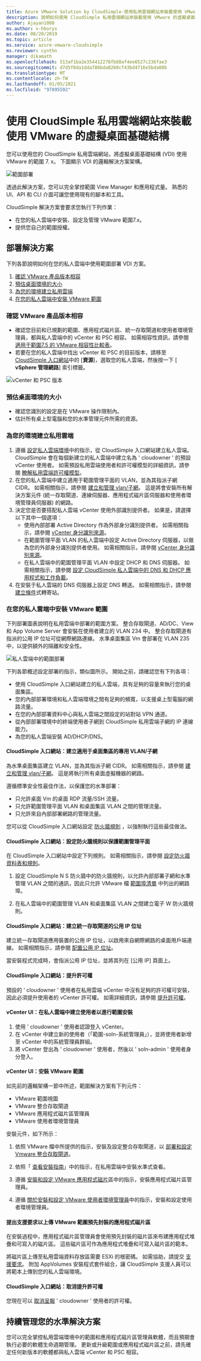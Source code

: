 ```yaml
---
title: Azure VMware Solution by CloudSimple-使用私用雲端網站來裝載使用 VMware 的虛擬桌面基礎結構
description: 說明如何使用 CloudSimple 私用雲端網站來裝載使用 VMware 的虛擬桌面基礎結構
author: Ajayan1008
ms.author: v-hborys
ms.date: 08/20/2019
ms.topic: article
ms.service: azure-vmware-cloudsimple
ms.reviewer: cynthn
manager: dikamath
ms.openlocfilehash: 513af1ba2e354412278fb88af4ee6527c236fae3
ms.sourcegitcommit: d7d5f0da1dda786bda0260cf43bd4716e5bda08b
ms.translationtype: MT
ms.contentlocale: zh-TW
ms.lasthandoff: 01/05/2021
ms.locfileid: "97895592"
---
```

# <a name="use-cloudsimple-private-cloud-site-to-host-a-virtual-desktop-infrastructure-using-vmware-horizon"></a>使用 CloudSimple 私用雲端網站來裝載使用 VMware 的虛擬桌面基礎結構

您可以使用您的 CloudSimple 私用雲端網站，將虛擬桌面基礎結構 (VDI) 使用 VMware 的範圍 7. x。 下圖顯示 VDI 的邏輯解決方案架構。

![範圍部署](media/horizon-deployment.png)

透過此解決方案，您可以完全掌控範圍 View Manager 和應用程式量。 熟悉的 UI、API 和 CLI 介面可讓您使用現有的腳本和工具。

CloudSimple 解決方案會要求您執行下列作業：

* 在您的私人雲端中安裝、設定及管理 VMware 範圍7.x。
* 提供您自己的範圍授權。

## <a name="deploy-the-solution"></a>部署解決方案

下列各節說明如何在您的私人雲端中使用範圍部署 VDI 方案。

1. [確認 VMware 產品版本相容](#verify-that-vmware-product-versions-are-compatible)
2. [預估桌面環境的大小](#estimate-the-size-of-your-desktop-environment)
3. [為您的環境建立私用雲端](#create-a-private-cloud-for-your-environment)
4. [在您的私人雲端中安裝 VMware 範圍](#install-vmware-horizon-in-your-private-cloud)

### <a name="verify-that-vmware-product-versions-are-compatible"></a>確認 VMware 產品版本相容

* 確認您目前和已規劃的範圍、應用程式磁片區、統一存取閘道和使用者環境管理員，都與私人雲端中的 vCenter 和 PSC 相容。 如需相容性資訊，請參閱 [適用于範圍7.5 的 VMware 相容性比較表](https://www.vmware.com/resources/compatibility/sim/interop_matrix.php#interop&260=2877&0=)。
* 若要在您的私人雲端中找出 vCenter 和 PSC 的目前版本，請移至 [CloudSimple 入口網站](access-cloudsimple-portal.md)中的 [**資源**]，選取您的私人雲端，然後按一下 [ **vSphere 管理網路**] 索引標籤。

![vCenter 和 PSC 版本](media/private-cloud-vsphere-versions.png)

### <a name="estimate-the-size-of-your-desktop-environment"></a>預估桌面環境的大小

* 確認您識別的設定是在 VMware 操作限制內。
* 估計所有桌上型電腦和您的水準管理元件所需的資源。

### <a name="create-a-private-cloud-for-your-environment"></a>為您的環境建立私用雲端

1. 遵循 [設定私人雲端環境](quickstart-create-private-cloud.md)中的指示，從 CloudSimple 入口網站建立私人雲端。  CloudSimple 會在每個新建立的私人雲端中建立名為 ' cloudowner ' 的預設 vCenter 使用者。 如需預設私用雲端使用者和許可權模型的詳細資訊，請參閱 [瞭解私用雲端許可權模型](learn-private-cloud-permissions.md)。
2. 在您的私人雲端中建立適用于範圍管理平面的 VLAN，並為其指派子網 CIDR。 如需相關指示，請參閱 [建立和管理 vlan/子網](create-vlan-subnet.md)。 這是將會安裝所有解決方案元件 (統一存取閘道、連線伺服器、應用程式磁片區伺服器和使用者環境管理員伺服器) 的網路。
3. 決定您是否要搭配私人雲端 vCenter 使用外部識別提供者。 如果是，請選擇以下其中一個選項：
    * 使用內部部署 Active Directory 作為外部身分識別提供者。 如需相關指示，請參閱 [vCenter 身分識別來源](set-vcenter-identity.md)。
    * 在範圍管理平面 VLAN 的私人雲端中設定 Active Directory 伺服器，以做為您的外部身分識別提供者使用。 如需相關指示，請參閱 [vCenter 身分識別來源](set-vcenter-identity.md)。
    * 在私人雲端中的範圍管理平面 VLAN 中設定 DHCP 和 DNS 伺服器。 如需相關指示，請參閱 [設定 CloudSimple 私人雲端中的 DNS 和 DHCP 應用程式和工作負載](dns-dhcp-setup.md)。
4. 在安裝于私人雲端的 DNS 伺服器上設定 DNS 轉送。 如需相關指示，請參閱 [建立條件](on-premises-dns-setup.md#create-a-conditional-forwarder)式轉寄站。

### <a name="install-vmware-horizon-in-your-private-cloud"></a>在您的私人雲端中安裝 VMware 範圍

下列部署圖表說明在私用雲端中部署的範圍方案。 整合存取閘道、AD/DC、View 和 App Volume Server 會安裝在使用者建立的 VLAN 234 中。 整合存取閘道有指派的公用 IP 位址可從網際網路連線。 水準桌面集區 Vm 會部署在 VLAN 235 中，以提供額外的隔離和安全性。

![私人雲端中的範圍部署](media/horizon-private-cloud.png)

下列各節概述設定部署的指示，類似圖所示。 開始之前，請確認您有下列各項：

* 使用 CloudSimple 入口網站建立的私人雲端，具有足夠的容量來執行您的桌面集區。
* 您的內部部署環境和私人雲端環境之間有足夠的頻寬，以支援桌上型電腦的網路流量。
* 在您的內部部署資料中心與私人雲端之間設定的站對站 VPN 通道。
* 從內部部署環境中的終端使用者子網到 CloudSimple 私用雲端子網的 IP 連線能力。
* 為您的私人雲端安裝 AD/DHCP/DNS。

#### <a name="cloudsimple-portal-create-a-dedicated-vlansubnet-for-desktop-pools"></a>CloudSimple 入口網站：建立適用于桌面集區的專用 VLAN/子網

為水準桌面集區建立 VLAN，並為其指派子網 CIDR。 如需相關指示，請參閱 [建立和管理 vlan/子網](create-vlan-subnet.md)。 這是將執行所有桌面虛擬機器的網路。

遵循標準安全性最佳作法，以保護您的水準部署：

* 只允許桌面 Vm 的桌面 RDP 流量/SSH 流量。
* 只允許範圍管理平面 VLAN 和桌面集區 VLAN 之間的管理流量。
* 只允許來自內部部署網路的管理流量。

您可以從 CloudSimple 入口網站設定 [防火牆規則](firewall.md) ，以強制執行這些最佳做法。

#### <a name="cloudsimple-portal-configure-firewall-rules-to-secure-horizon-management-plane"></a>CloudSimple 入口網站：設定防火牆規則以保護範圍管理平面

在 CloudSimple 入口網站中設定下列規則。 如需相關指示，請參閱 [設定防火牆資料表和規則](firewall.md)。

1. 設定 CloudSimple N S 防火牆中的防火牆規則，以允許內部部署子網和水準管理 VLAN 之間的通訊，因此只允許 VMware 檔 [範圍埠清單](https://docs.vmware.com/en/VMware-Horizon-7/7.1/com.vmware.horizon-client-agent.security.doc/GUID-52807839-6BB0-4727-A9C7-EA73DE61ADAB.html) 中列出的網路埠。

2. 在私人雲端中的範圍管理 VLAN 和桌面集區 VLAN 之間建立電子 W 防火牆規則。

#### <a name="cloudsimple-portal-create-a-public-ip-address-for-unified-access-gateway"></a>CloudSimple 入口網站：建立統一存取閘道的公用 IP 位址

建立統一存取閘道應用裝置的公用 IP 位址，以啟用來自網際網路的桌面用戶端連線。 如需相關指示，請參閱 [配置公用 IP 位址](public-ips.md)。

當安裝程式完成時，會指派公用 IP 位址，並將其列在 [公用 IP] 頁面上。

#### <a name="cloudsimple-portal-escalate-privileges"></a>CloudSimple 入口網站：提升許可權

預設的 ' cloudowner ' 使用者在私用雲端 vCenter 中沒有足夠的許可權可安裝，因此必須提升使用者的 vCenter 許可權。 如需詳細資訊，請參閱 [提升許可權](escalate-private-cloud-privileges.md)。

#### <a name="vcenter-ui-create-a-user-in-private-cloud-for-horizon-installation"></a>vCenter UI：在私人雲端中建立使用者以進行範圍安裝

1. 使用 ' cloudowner ' 使用者認證登入 vCenter。
2. 在 vCenter 中建立新的使用者（「範圍-soln-系統管理員」），並將使用者新增至 vCenter 中的系統管理員群組。
3. 將 vCenter 登出為 ' cloudowner ' 使用者，然後以 ' soln-admin ' 使用者身分登入。

#### <a name="vcenter-ui-install-vmware-horizon"></a>vCenter UI：安裝 VMware 範圍

如先前的邏輯架構一節中所述，範圍解決方案有下列元件：

* VMware 範圍視圖
* VMware 整合存取閘道
* VMware 應用程式磁片區管理員
* VMware 使用者環境管理員

安裝元件，如下所示：

1. 依照 VMware 檔中所提供的指示，安裝及設定整合存取閘道，以 [部署和設定 Vmware 整合存取閘道](https://docs.vmware.com/en/Unified-Access-Gateway/3.3.1/com.vmware.uag-331-deploy-config.doc/GUID-F5CE0D5E-BE85-4FA5-BBCF-0F86C9AB8A70.html)。

2. 依照「 [查看安裝指南](https://docs.vmware.com/en/VMware-Horizon-7/7.4/horizon-installation/GUID-37D39B4F-5870-4188-8B11-B6C41AE9133C.html)」中的指示，在私用雲端中安裝水準式查看。

3. 遵循 [安裝和設定 VMware 應用程式磁片](https://docs.vmware.com/en/VMware-App-Volumes/2.10/com.vmware.appvolumes.user.doc/GUID-5E8BAF8C-F5A6-412C-9424-266BA7109BA4.html)區中的指示，安裝應用程式磁片區管理員。

4. 遵循 [關於安裝和設定 VMware 使用者環境管理員](https://docs.vmware.com/en/VMware-User-Environment-Manager/9.4/com.vmware.user.environment.manager-install-config/GUID-DBBC82E4-483F-4B28-9D49-4D28E08715BC.html)中的指示，安裝和設定使用者環境管理員。

#### <a name="file-a-support-request-to-upload-vmware-horizon-pre-packaged-app-volumes"></a>提出支援要求以上傳 VMware 範圍預先封裝的應用程式磁片區

在安裝過程中，應用程式磁片區管理員會使用預先封裝的磁片區來布建應用程式堆疊和可寫入的磁片區。 這些磁片區可作為應用程式堆疊和可寫入磁片區的範本。

將磁片區上傳至私用雲端資料存放區需要 ESXi 的根密碼。 如需協助，請提交 [支援要求](https://portal.azure.com/#blade/Microsoft_Azure_Support/HelpAndSupportBlade/newsupportrequest)。 附加 AppVolumes 安裝程式套件組合，讓 CloudSimple 支援人員可以將範本上傳到您的私人雲端環境。

#### <a name="cloudsimple-portal-de-escalate-privileges"></a>CloudSimple 入口網站：取消提升許可權

您現在可以 [取消呈報](escalate-private-cloud-privileges.md#de-escalate-privileges) ' cloudowner ' 使用者的許可權。

## <a name="ongoing-management-of-your-horizon-solution"></a>持續管理您的水準解決方案

您可以完全掌控私用雲端環境中的範圍和應用程式磁片區管理員軟體，而且預期會執行必要的軟體生命週期管理。 更新或升級範圍或應用程式磁片區之前，請先確定任何新版本的軟體都與私人雲端 vCenter 和 PSC 相容。
